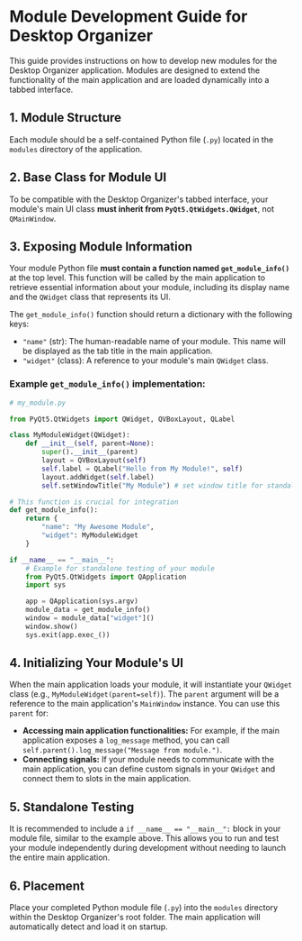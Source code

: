 # Module Development Guide for Desktop Organizer

This guide provides instructions on how to develop new modules for the Desktop Organizer application. Modules are designed to extend the functionality of the main application and are loaded dynamically into a tabbed interface.

## 1. Module Structure

Each module should be a self-contained Python file (`.py`) located in the `modules` directory of the application.

## 2. Base Class for Module UI

To be compatible with the Desktop Organizer's tabbed interface, your module's main UI class **must inherit from `PyQt5.QtWidgets.QWidget`**, not `QMainWindow`.

## 3. Exposing Module Information

Your module Python file **must contain a function named `get_module_info()`** at the top level. This function will be called by the main application to retrieve essential information about your module, including its display name and the `QWidget` class that represents its UI.

The `get_module_info()` function should return a dictionary with the following keys:

*   `"name"` (str): The human-readable name of your module. This name will be displayed as the tab title in the main application.
*   `"widget"` (class): A reference to your module's main `QWidget` class.

### Example `get_module_info()` implementation:

```python
# my_module.py

from PyQt5.QtWidgets import QWidget, QVBoxLayout, QLabel

class MyModuleWidget(QWidget):
    def __init__(self, parent=None):
        super().__init__(parent)
        layout = QVBoxLayout(self)
        self.label = QLabel("Hello from My Module!", self)
        layout.addWidget(self.label)
        self.setWindowTitle("My Module") # set window title for standalone testing

# This function is crucial for integration
def get_module_info():
    return {
        "name": "My Awesome Module",
        "widget": MyModuleWidget
    }

if __name__ == "__main__":
    # Example for standalone testing of your module
    from PyQt5.QtWidgets import QApplication
    import sys

    app = QApplication(sys.argv)
    module_data = get_module_info()
    window = module_data["widget"]()
    window.show()
    sys.exit(app.exec_())
```

## 4. Initializing Your Module's UI

When the main application loads your module, it will instantiate your `QWidget` class (e.g., `MyModuleWidget(parent=self)`). The `parent` argument will be a reference to the main application's `MainWindow` instance. You can use this `parent` for:

*   **Accessing main application functionalities:** For example, if the main application exposes a `log_message` method, you can call `self.parent().log_message("Message from module.")`.
*   **Connecting signals:** If your module needs to communicate with the main application, you can define custom signals in your `QWidget` and connect them to slots in the main application.

## 5. Standalone Testing

It is recommended to include a `if __name__ == "__main__":` block in your module file, similar to the example above. This allows you to run and test your module independently during development without needing to launch the entire main application.

## 6. Placement

Place your completed Python module file (`.py`) into the `modules` directory within the Desktop Organizer's root folder. The main application will automatically detect and load it on startup.